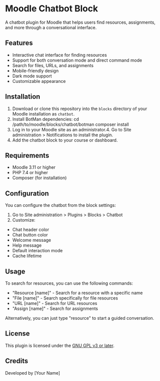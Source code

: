 # Moodle Chatbot Block
 
A chatbot plugin for Moodle that helps users find resources, assignments, and more through a conversational interface.
 
## Features
 
- Interactive chat interface for finding resources
- Support for both conversation mode and direct command mode
- Search for files, URLs, and assignments
- Mobile-friendly design
- Dark mode support
- Customizable appearance
 
## Installation
 
1. Download or clone this repository into the `blocks` directory of your Moodle installation as `chatbot`.
2. Install BotMan dependencies:
cd /path/to/moodle/blocks/chatbot/botman composer install
3. Log in to your Moodle site as an administrator.4. Go to Site administration > Notifications to install the plugin.
5. Add the chatbot block to your course or dashboard.

## Requirements

- Moodle 3.11 or higher
- PHP 7.4 or higher
- Composer (for installation)

## Configuration

You can configure the chatbot from the block settings:

1. Go to Site administration > Plugins > Blocks > Chatbot
2. Customize:
- Chat header color
- Chat button color
- Welcome message
- Help message
- Default interaction mode
- Cache lifetime

## Usage

To search for resources, you can use the following commands:

- "Resource [name]" - Search for a resource with a specific name
- "File [name]" - Search specifically for file resources
- "URL [name]" - Search for URL resources
- "Assign [name]" - Search for assignments

Alternatively, you can just type "resource" to start a guided conversation.

## License

This plugin is licensed under the [GNU GPL v3 or later](http://www.gnu.org/copyleft/gpl.html).

## Credits

Developed by [Your Name]